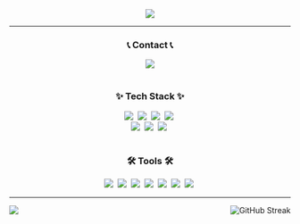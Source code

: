 <div align="center">
  <img src="https://capsule-render.vercel.app/api?type=rounded&color=timeGradient&animation=twinkling&fontSize=50&text=Welcome%20to%20My%20GitHub%20👋&height=150&section=header&adeIn&fontAlignY=50"& adeIn&fontAlignY=50>
</div>

---

<h3 align="center">📞 Contact 📞</h3>
<div align="center">
   <a href="mailto:knr0013@gmail.com""knr0013@gmail.com"><img src="https://img.shields.io/badge/knr0013@gmail.com-F3F3F3?style=for-the-badge&logo=gmail&logoColor=black"/></a>
</div>
<br>



<!--내용 부분-->
<h3 align="center">✨ Tech Stack ✨</h3>
<div align="center">
  <img src="https://img.shields.io/badge/react-20232a.svg?style=for-the-badge&logo=react&logoColor=61DAFB" />&nbsp
  <img src="https://img.shields.io/badge/typescript-007ACC.svg?style=for-the-badge&logo=typescript&logoColor=white" />&nbsp
  <img src="https://img.shields.io/badge/javascript-F7DF1E.svg?style=for-the-badge&logo=javascript&logoColor=20232a" />&nbsp
    <img src="https://img.shields.io/badge/html5-E34F26.svg?style=for-the-badge&logo=html5&logoColor=white" />&nbsp

</div>

<div align="center">
   <img src="https://img.shields.io/badge/css3-1572B6.svg?style=for-the-badge&logo=css3&logoColor=white" />&nbsp
  <img src="https://img.shields.io/badge/styled--components-DB7093?style=for-the-badge&logo=styled-components&logoColor=ffd35b" />&nbsp
    <img src="https://img.shields.io/badge/tailwindcss-1daabb.svg?style=for-the-badge&logo=tailwind-css&logoColor=white" />&nbsp


</div>


<br>


<h3 align="center">🛠 Tools 🛠</h3>
<div align="center">
  <img src="https://img.shields.io/badge/github-181717.svg?style=for-the-badge&logo=github&logoColor=white" />&nbsp
  <img src="https://img.shields.io/badge/git-F7DF1E.svg?style=for-the-badge&logo=git&logoColor=20232a" />&nbsp
  <img src="https://img.shields.io/badge/figma-F24E1E.svg?style=for-the-badge&logo=figma&logoColor=white" />&nbsp
  <img src="https://img.shields.io/badge/Notion-F3F3F3.svg?style=for-the-badge&logo=notion&logoColor=black" />&nbsp
  <img src ="https://img.shields.io/badge/Slack-815E7F.svg?&style=for-the-badge&logo=Slack&logoColor=white"/ >&nbsp
  <img src ="https://img.shields.io/badge/Zoom-2D8CFF?style=for-the-badge&logo=zoom&logoColor=white"/ >&nbsp
   <img src ="https://img.shields.io/badge/Discord-%235865F2.svg?style=for-the-badge&logo=discord&logoColor=white"/ >&nbsp
 
</div>




---

<div align="center">
<img align="left" src="https://readmestats.999857.xyz/api?username=HSCHEOL&show_icons=true&locale=en"/>
<a href="https://git.io/streak-stats"><img align="right" src="https://streak-stats.demolab.com?user=HSCHEOL&theme=ocean-gradient&hide_border=true&border_radius=50&mode=weekly&card_width=300" alt="GitHub Streak" /></a>
</div>











